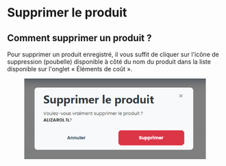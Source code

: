 # Supprimer le produit

## Comment supprimer un produit ?&#x20;

Pour supprimer un produit enregistré, il vous suffit de cliquer sur l'icône de suppression (poubelle) disponible à côté du nom du produit dans la liste disponible sur l'onglet « Éléments de coût ».

<figure><img src="../../../../.gitbook/assets/it-del (1).png" alt=""><figcaption></figcaption></figure>
